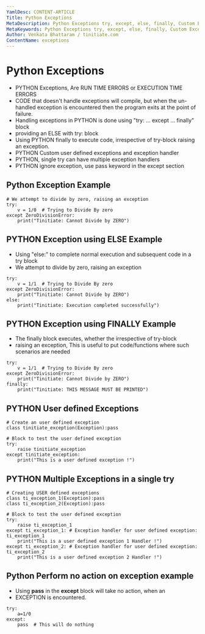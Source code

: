 ```yaml
---
YamlDesc: CONTENT-ARTICLE
Title: Python Exceptions
MetaDescription: Python Exceptions try, except, else, finally, Custom Exceptions, Multiple Exceptions example code, tutorials
MetaKeywords: Python Exceptions try, except, else, finally, Custom Exceptions, Multiple Exceptions example code, tutorials
Author: Venkata Bhattaram / tinitiate.com
ContentName: exceptions
---
```


# Python Exceptions
* PYTHON Exceptions, Are RUN TIME ERRORS or EXECUTION TIME ERRORS
* CODE that doesn't handle exceptions will compile, but when the un-handled 
  exception is encountered then the program exits at the point of failure.
* Handling exceptions in PYTHON is done using
  "try: ... except ... finally" block
* providing an ELSE with try: block 
* Using PYTHON finally to execute code, irrespective of try-block raising
  an exception.
* PYTHON Custom user defined exceptions and exception handler
* PYTHON, single try can have multiple exception handlers
* PYTHON ignore exception, use pass keyword in the except section

## Python Exception Example
```
# We attempt to divide by zero, raising an exception
try:
    v = 1/0  # Trying to Divide By zero
except ZeroDivisionError:
    print("Tinitiate: Cannot Divide by ZERO")
```


## PYTHON Exception using ELSE Example
* Using "else:" to complete normal execution and subsequent code in a try block
* We attempt to divide by zero, raising an exception
```
try:
    v = 1/1  # Trying to Divide By zero
except ZeroDivisionError:
    print("Tinitiate: Cannot Divide by ZERO")
else:
    print("Tinitiate: Execution completed successfully")
```


## PYTHON Exception using FINALLY Example
* The finally block executes, whether the irrespective of try-block 
* raising an exception, This is useful to put code/functions 
  where such scenarios are needed
```
try:
    v = 1/1  # Trying to Divide By zero
except ZeroDivisionError:
    print("Tinitiate: Cannot Divide by ZERO")
finally:
    print("Tinitiate: THIS MESSAGE MUST BE PRINTED")
```


## PYTHON User defined Exceptions
```
# Create an user defined exception
class tinitiate_exception(Exception):pass

# Block to test the user defined exception
try:
    raise tinitiate_exception
except tinitiate_exception:
    print("This is a user defined exception !")
```


## PYTHON Multiple Exceptions in a single try
```
# Creating USER defined exceptions
class ti_exception_1(Exception):pass
class ti_exception_2(Exception):pass

# Block to test the user defined exception
try:
    raise ti_exception_1
except ti_exception_1: # Exception handler for user defined exception: ti_exception_1
    print("This is a user defined exception 1 Handler !")
except ti_exception_2: # Exception handler for user defined exception: ti_exception_2 
    print("This is a user defined exception 2 Handler !")
```


## Python Perform no action on exception example
* Using **pass** in the **except** block will take no action, when an
*  EXCEPTION is encountered.
```
try:
    a=1/0
except:
    pass  # This will do nothing
```
